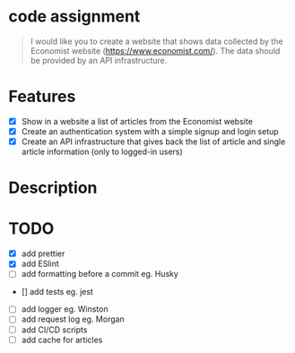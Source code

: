 # code assignment

> I would like you to create a website that shows data collected by the Economist website (https://www.economist.com/). The data should be provided by an API infrastructure.

# Features

- [x] Show in a website a list of articles from the Economist website
- [x] Create an authentication system with a simple signup and login setup
- [x] Create an API infrastructure that gives back the list of article and single article information (only to logged-in
  users)

# Description

# TODO

- [x] add prettier
- [x] add ESlint
- [ ] add formatting before a commit eg. Husky
- [] add tests eg. jest
- [ ] add logger eg. Winston
- [ ] add request log eg. Morgan
- [ ] add CI/CD scripts
- [ ] add cache for articles
